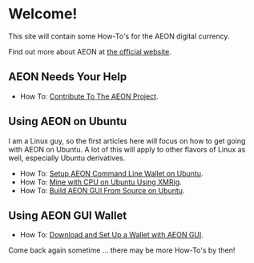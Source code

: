 # Welcome!

This site will contain some How-To's for the AEON digital currency.

Find out more about AEON at [the official website](https://www.aeon.cash).

## AEON Needs Your Help

*   How To: [Contribute To The AEON Project](./How-Tos/Contribute/contribute.md).
      
## Using AEON on Ubuntu

I am a Linux guy, so the first articles here will focus on how to get going with AEON on Ubuntu. A lot of
this will apply to other flavors of Linux as well, especially Ubuntu derivatives.

*   How To: [Setup AEON Command Line Wallet on Ubuntu](./How-Tos/SetupAEONcliUbuntu/SetupAEON_Ubuntu.md).
*   How To: [Mine with CPU on Ubuntu Using XMRig](./How-Tos/CPUmineOnUbuntu/MineCPUonUbuntu.md).
*   How To: [Build AEON GUI From Source on Ubuntu](./How-Tos/buildAeonGuiUbuntu/BuildAeonGUI_Ubuntu.md).

## Using AEON GUI Wallet

*   How To: [Download and Set Up a Wallet with AEON GUI](https://medium.com/@AEON_Community/how-to-downloading-and-setting-up-a-wallet-with-aeon-gui-f48647e6d9f6).

Come back again sometime ... there may be more How-To's by then!
